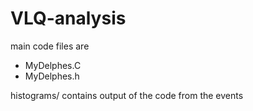 # VLQ-analysis


main code files are 
  - MyDelphes.C
  - MyDelphes.h
  
  
histograms/ contains output of the code from the events
